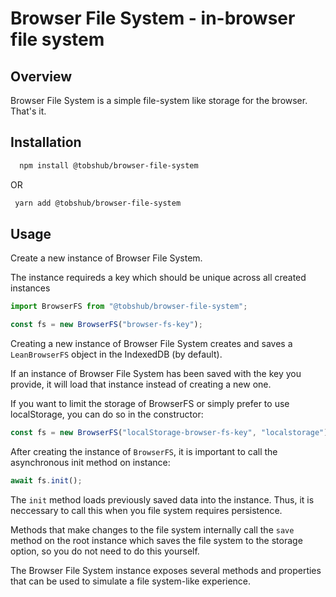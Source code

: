 # Browser File System - in-browser file system

## Overview

Browser File System is a simple file-system like storage for the browser. That's it.

## Installation

```bash
  npm install @tobshub/browser-file-system
```

OR

```bash
 yarn add @tobshub/browser-file-system
```

## Usage

Create a new instance of Browser File System.

The instance requireds a key which should be unique across all created instances

```js
import BrowserFS from "@tobshub/browser-file-system";

const fs = new BrowserFS("browser-fs-key");
```

Creating a new instance of Browser File System creates and saves a `LeanBrowserFS` object in the IndexedDB (by default).

If an instance of Browser File System has been saved with the key you provide, it will load that instance instead of creating a new one.

If you want to limit the storage of BrowserFS or simply prefer to use localStorage, you can do so in the constructor:

```js
const fs = new BrowserFS("localStorage-browser-fs-key", "localstorage");
```

After creating the instance of `BrowserFS`, it is important to call the asynchronous init method on instance:

```js
await fs.init();
```

The `init` method loads previously saved data into the instance. Thus, it is neccessary to call this when you file system requires persistence.

Methods that make changes to the file system internally call the `save` method on the root instance which saves the file system to the storage option, so you do not need to do this yourself.

The Browser File System instance exposes several methods and properties that can be used to simulate a file system-like experience.
